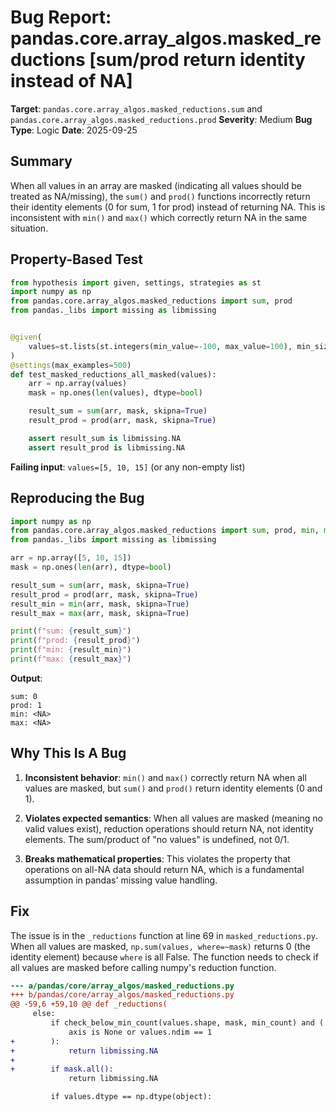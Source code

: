 # Bug Report: pandas.core.array_algos.masked_reductions [sum/prod return identity instead of NA]

**Target**: `pandas.core.array_algos.masked_reductions.sum` and `pandas.core.array_algos.masked_reductions.prod`
**Severity**: Medium
**Bug Type**: Logic
**Date**: 2025-09-25

## Summary

When all values in an array are masked (indicating all values should be treated as NA/missing), the `sum()` and `prod()` functions incorrectly return their identity elements (0 for sum, 1 for prod) instead of returning NA. This is inconsistent with `min()` and `max()` which correctly return NA in the same situation.

## Property-Based Test

```python
from hypothesis import given, settings, strategies as st
import numpy as np
from pandas.core.array_algos.masked_reductions import sum, prod
from pandas._libs import missing as libmissing


@given(
    values=st.lists(st.integers(min_value=-100, max_value=100), min_size=1, max_size=50)
)
@settings(max_examples=500)
def test_masked_reductions_all_masked(values):
    arr = np.array(values)
    mask = np.ones(len(values), dtype=bool)

    result_sum = sum(arr, mask, skipna=True)
    result_prod = prod(arr, mask, skipna=True)

    assert result_sum is libmissing.NA
    assert result_prod is libmissing.NA
```

**Failing input**: `values=[5, 10, 15]` (or any non-empty list)

## Reproducing the Bug

```python
import numpy as np
from pandas.core.array_algos.masked_reductions import sum, prod, min, max
from pandas._libs import missing as libmissing

arr = np.array([5, 10, 15])
mask = np.ones(len(arr), dtype=bool)

result_sum = sum(arr, mask, skipna=True)
result_prod = prod(arr, mask, skipna=True)
result_min = min(arr, mask, skipna=True)
result_max = max(arr, mask, skipna=True)

print(f"sum: {result_sum}")
print(f"prod: {result_prod}")
print(f"min: {result_min}")
print(f"max: {result_max}")
```

**Output**:
```
sum: 0
prod: 1
min: <NA>
max: <NA>
```

## Why This Is A Bug

1. **Inconsistent behavior**: `min()` and `max()` correctly return NA when all values are masked, but `sum()` and `prod()` return identity elements (0 and 1).

2. **Violates expected semantics**: When all values are masked (meaning no valid values exist), reduction operations should return NA, not identity elements. The sum/product of "no values" is undefined, not 0/1.

3. **Breaks mathematical properties**: This violates the property that operations on all-NA data should return NA, which is a fundamental assumption in pandas' missing value handling.

## Fix

The issue is in the `_reductions` function at line 69 in `masked_reductions.py`. When all values are masked, `np.sum(values, where=~mask)` returns 0 (the identity element) because `where` is all False. The function needs to check if all values are masked before calling numpy's reduction function.

```diff
--- a/pandas/core/array_algos/masked_reductions.py
+++ b/pandas/core/array_algos/masked_reductions.py
@@ -59,6 +59,10 @@ def _reductions(
     else:
         if check_below_min_count(values.shape, mask, min_count) and (
             axis is None or values.ndim == 1
+        ):
+            return libmissing.NA
+
+        if mask.all():
             return libmissing.NA

         if values.dtype == np.dtype(object):
```
